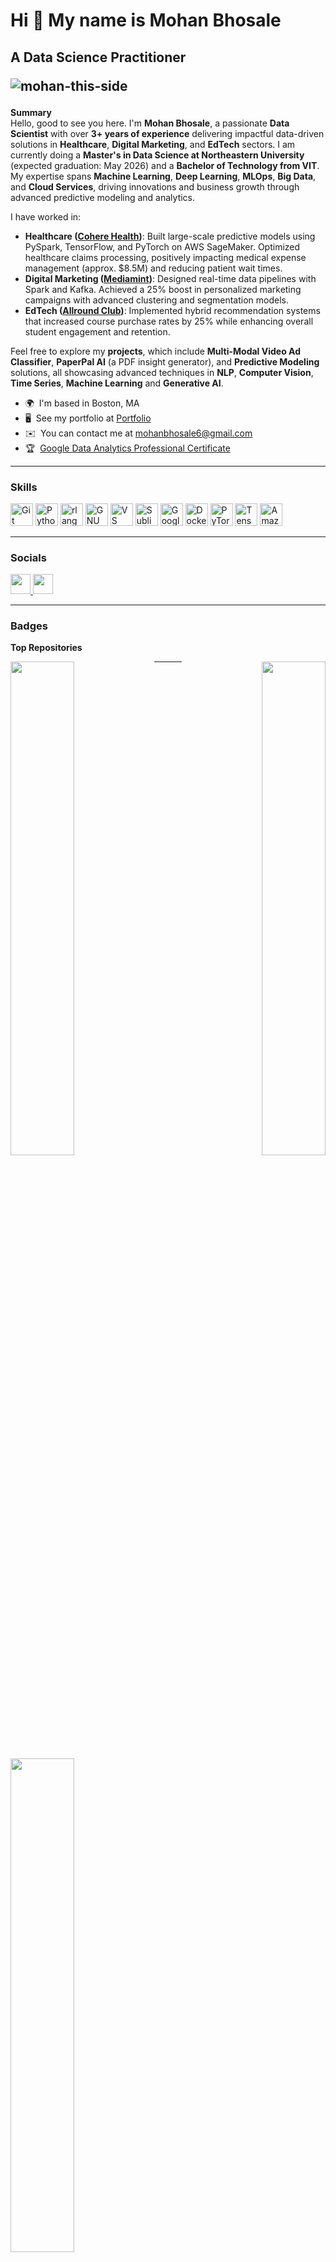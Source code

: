 Hi 👋 My name is Mohan Bhosale
=====================================================================================================================================

A Data Science Practitioner <p align="left"> <img src="https://komarev.com/ghpvc/?username=mohan-this-side&label=Profile%20views&color=0e75b6&style=flat" alt="mohan-this-side" /> </p>
--------------

**Summary**  
Hello, good to see you here. I'm **Mohan Bhosale**, a passionate **Data Scientist** with over **3+ years of experience** delivering impactful data-driven solutions in **Healthcare**, **Digital Marketing**, and **EdTech** sectors. I am currently doing a **Master's in Data Science at Northeastern University** (expected graduation: May 2026) and a **Bachelor of Technology from VIT**. My expertise spans **Machine Learning**, **Deep Learning**, **MLOps**, **Big Data**, and **Cloud Services**, driving innovations and business growth through advanced predictive modeling and analytics. 

I have worked in:
- **Healthcare ([Cohere Health](https://coherehealth.com/))**: Built large-scale predictive models using PySpark, TensorFlow, and PyTorch on AWS SageMaker. Optimized healthcare claims processing, positively impacting medical expense management (approx. \$8.5M) and reducing patient wait times.
- **Digital Marketing ([Mediamint](https://mediamint.com/))**: Designed real-time data pipelines with Spark and Kafka. Achieved a 25% boost in personalized marketing campaigns with advanced clustering and segmentation models.
- **EdTech ([Allround Club](https://allroundclub.com/))**: Implemented hybrid recommendation systems that increased course purchase rates by 25% while enhancing overall student engagement and retention.

Feel free to explore my **projects**, which include **Multi-Modal Video Ad Classifier**, **PaperPal AI** (a PDF insight generator), and **Predictive Modeling** solutions, all showcasing advanced techniques in **NLP**, **Computer Vision**, **Time Series**, **Machine Learning** and **Generative AI**.

* 🌍  I'm based in Boston, MA  
* 🖥️  See my portfolio at [Portfolio](https://mohan-this-side.github.io/)  
* ✉️  You can contact me at [mohanbhosale6@gmail.com](mailto:mohanbhosale6@gmail.com)  
* 🏆  [Google Data Analytics Professional Certificate](https://www.coursera.org/account/accomplishments/professional-cert/E7KFXTJ52ZWG?utm_source=link&utm_medium=certificate&utm_content=cert_image&utm_campaign=pdf_header_button&utm_product=prof)  

---

### Skills

<p align="left">
<a href="https://git-scm.com/" target="_blank" rel="noreferrer"><img src="https://raw.githubusercontent.com/danielcranney/readme-generator/main/public/icons/skills/git-colored.svg" width="36" height="36" alt="Git" /></a>
<a href="https://www.python.org/" target="_blank" rel="noreferrer"><img src="https://raw.githubusercontent.com/danielcranney/readme-generator/main/public/icons/skills/python-colored.svg" width="36" height="36" alt="Python" /></a>
<a href="https://www.r-project.org/" target="_blank" rel="noreferrer"><img src="https://raw.githubusercontent.com/danielcranney/readme-generator/main/public/icons/skills/rlang-colored.svg" width="36" height="36" alt="rlang" /></a>
<a href="https://www.gnu.org/software/bash/" target="_blank" rel="noreferrer"><img src="https://raw.githubusercontent.com/danielcranney/readme-generator/main/public/icons/skills/gnubash.svg" width="36" height="36" alt="GNU Bash" /></a>
<a href="https://code.visualstudio.com/" target="_blank" rel="noreferrer"><img src="https://raw.githubusercontent.com/danielcranney/readme-generator/main/public/icons/skills/visualstudiocode.svg" width="36" height="36" alt="VS Code" /></a>
<a href="https://www.sublimetext.com/index2" target="_blank" rel="noreferrer"><img src="https://raw.githubusercontent.com/danielcranney/readme-generator/main/public/icons/skills/sublimetext.svg" width="36" height="36" alt="Sublime Text" /></a>
<a href="https://cloud.google.com/" target="_blank" rel="noreferrer"><img src="https://raw.githubusercontent.com/danielcranney/readme-generator/main/public/icons/skills/googlecloud-colored.svg" width="36" height="36" alt="Google Cloud" /></a>
<a href="https://www.docker.com/" target="_blank" rel="noreferrer"><img src="https://raw.githubusercontent.com/danielcranney/readme-generator/main/public/icons/skills/docker-colored.svg" width="36" height="36" alt="Docker" /></a>
<a href="https://pytorch.org/" target="_blank" rel="noreferrer"><img src="https://raw.githubusercontent.com/danielcranney/readme-generator/main/public/icons/skills/pytorch-colored.svg" width="36" height="36" alt="PyTorch" /></a>
<a href="https://www.tensorflow.org/" target="_blank" rel="noreferrer"><img src="https://raw.githubusercontent.com/danielcranney/readme-generator/main/public/icons/skills/tensorflow-colored.svg" width="36" height="36" alt="TensorFlow" /></a>
<a href="https://aws.amazon.com" target="_blank" rel="noreferrer"><img src="https://raw.githubusercontent.com/danielcranney/readme-generator/main/public/icons/skills/aws-colored-dark.svg" width="36" height="36" alt="Amazon Web Services" /></a>
</p>

---

### Socials

<p align="left"> 
<a href="https://www.github.com/mohan-this-side" target="_blank" rel="noreferrer">
  <picture>
    <source media="(prefers-color-scheme: dark)" srcset="https://raw.githubusercontent.com/danielcranney/readme-generator/main/public/icons/socials/github-dark.svg" />
    <source media="(prefers-color-scheme: light)" srcset="https://raw.githubusercontent.com/danielcranney/readme-generator/main/public/icons/socials/github.svg" />
    <img src="https://raw.githubusercontent.com/danielcranney/readme-generator/main/public/icons/socials/github.svg" width="32" height="32" />
  </picture>
</a> 
<a href="https://www.linkedin.com/in/mohanbhosale/" target="_blank" rel="noreferrer">
  <picture>
    <source media="(prefers-color-scheme: dark)" srcset="https://raw.githubusercontent.com/danielcranney/readme-generator/main/public/icons/socials/linkedin-dark.svg" />
    <source media="(prefers-color-scheme: light)" srcset="https://raw.githubusercontent.com/danielcranney/readme-generator/main/public/icons/socials/linkedin.svg" />
    <img src="https://raw.githubusercontent.com/danielcranney/readme-generator/main/public/icons/socials/linkedin.svg" width="32" height="32" />
  </picture>
</a>
</p>

---

### Badges

<b>Top Repositories</b>

<div width="100%" align="center">
  <a href="https://github.com/mohan-this-side/VideoLLM" align="left">
    <img align="left" width="45%" src="https://github-readme-stats.vercel.app/api/pin/?username=mohan-this-side&repo=VideoLLM&title_color=0891b2&text_color=ffffff&icon_color=0891b2&bg_color=1c1917&hide_border=true&locale=en" />
  </a>
  <a href="https://github.com/mohan-this-side/Predictive_modeling" align="right">
    <img align="right" width="45%" src="https://github-readme-stats.vercel.app/api/pin/?username=mohan-this-side&repo=Predictive_modeling&title_color=0891b2&text_color=ffffff&icon_color=0891b2&bg_color=1c1917&hide_border=true&locale=en" />
  </a>
  <a href="https://github.com/mohan-this-side/PaperPal_AI_chatbot" align="left">
    <img align="left" width="45%" src="https://github-readme-stats.vercel.app/api/pin/?username=mohan-this-side&repo=PaperPal_AI_chatbot&title_color=0891b2&text_color=ffffff&icon_color=0891b2&bg_color=1c1917&hide_border=true&locale=en" />
  </a>
</div>

---
